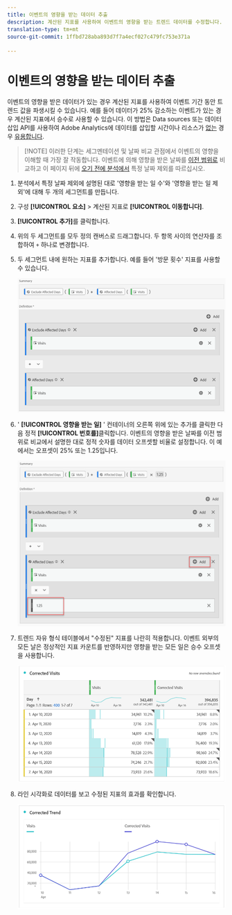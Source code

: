 ```yaml
---
title: 이벤트의 영향을 받는 데이터 추출
description: 계산된 지표를 사용하여 이벤트의 영향을 받는 트렌드 데이터를 수정합니다.
translation-type: tm+mt
source-git-commit: 1ffbd728aba893d7f7a4ecf027c479fc753e371a

---
```



# 이벤트의 영향을 받는 데이터 추출

이벤트의 [](/help/technotes/event-impacted.md)영향을 받은 데이터가 있는 경우 계산된 지표를 사용하여 이벤트 기간 동안 트렌드 값을 파생시킬 수 있습니다. 예를 들어 데이터가 25% 감소하는 이벤트가 있는 경우 계산된 지표에서 승수로 사용할 수 있습니다. 이 방법은 Data sources 또는 데이터 삽입 API를 사용하여 Adobe Analytics에 데이터를 삽입할 시간이나 리소스가 [없는](/help/import/c-data-sources/datasrc-home.md) 경우 [유용합니다](/help/import/c-data-insertion-api/c-data-insertion-api.md).

>[!NOTE] 이러한 단계는 세그멘테이션 및 날짜 비교 관점에서 이벤트의 영향을 이해할 때 가장 잘 작동합니다. 이벤트에 의해 영향을 받은 날짜를 [이전 범위로](/help/analyze/analysis-workspace/components/calendar-date-ranges/compare-event.md) 비교하고 이 페이지 뒤에 [오기 전에 분석에서](../c-segmentation/use-cases/exclude-date-range.md) 특정 날짜 제외를 따르십시오.

1. 분석에서 [](../c-segmentation/use-cases/exclude-date-range.md)특정 날짜 제외에 설명된 대로 &#39;영향을 받는 일 수&#39;와 &#39;영향을 받는 일 제외&#39;에 대해 두 개의 세그먼트를 만듭니다.
2. 구성 **[!UICONTROL 요소]** > 계산된 지표로 **[!UICONTROL 이동합니다]**.
3. **[!UICONTROL 추가]**&#x200B;를 클릭합니다.
4. 위의 두 세그먼트를 모두 정의 캔버스로 드래그합니다. 두 항목 사이의 연산자를 조합하여 `+` 하나로 변경합니다.
5. 두 세그먼트 내에 원하는 지표를 추가합니다. 예를 들어 &#39;방문 횟수&#39; 지표를 사용할 수 있습니다.

   ![세그먼트 빌더](assets/event_segment_builder.png)

6. &#39; **[!UICONTROL 영향을 받는 일]** &#39; 컨테이너의 오른쪽 위에 있는 추가를 클릭한 다음 정적 **[!UICONTROL 번호를]**&#x200B;클릭합니다. 이벤트의 영향을 받은 날짜를 이전 범위로 [](/help/analyze/analysis-workspace/components/calendar-date-ranges/compare-event.md)비교에서 설명한 대로 정적 숫자를 데이터 오프셋할 비율로 설정합니다. 이 예에서는 오프셋이 25% 또는 1.25입니다.

   ![정적 번호](assets/event_static_number.png)

7. 트렌드 자유 형식 테이블에서 &quot;수정된&quot; 지표를 나란히 적용합니다. 이벤트 외부의 모든 날은 정상적인 지표 카운트를 반영하지만 영향을 받는 모든 일은 승수 오프셋을 사용합니다.

   ![수정된 지표](assets/event_corrected.png)

8. 라인 시각화로 데이터를 보고 수정된 지표의 효과를 확인합니다.

   ![교정된 줄](assets/event_line.png)
